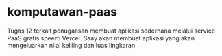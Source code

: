 # komputawan-paas
Tugas 12 terkait penugaasan membuat aplikasi sederhana melalui service PaaS gratis speerti Vercel. Saay akan membuat aplikasi yang akan mengeluarkan nilai keliling dan luas lingkaran
